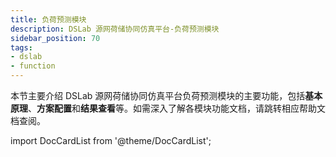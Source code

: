 ```yaml
---
title: 负荷预测模块
description: DSLab 源网荷储协同仿真平台-负荷预测模块
sidebar_position: 70
tags:
- dslab
- function
---
```


本节主要介绍 DSLab 源网荷储协同仿真平台负荷预测模块的主要功能，包括**基本原理**、**方案配置**和**结果查看**等。如需深入了解各模块功能文档，请跳转相应帮助文档查阅。



import DocCardList from '@theme/DocCardList';

<DocCardList />